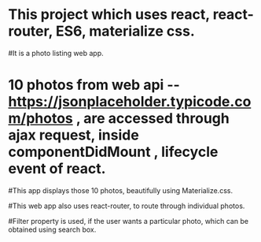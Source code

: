 # This project which uses react, react-router, ES6, materialize css.

#It is a photo listing web app.

# 10 photos from web api -- https://jsonplaceholder.typicode.com/photos , are accessed through ajax request, inside componentDidMount , lifecycle event of react.

#This app displays those 10 photos, beautifully using Materialize.css.

#This web app also uses react-router, to route through individual photos.

#Filter property is used, if the user wants a particular photo, which can be obtained using search box.
